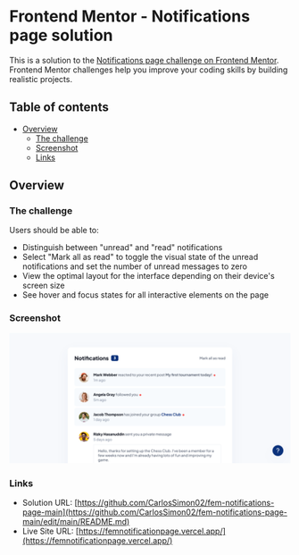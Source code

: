 # Frontend Mentor - Notifications page solution

This is a solution to the [Notifications page challenge on Frontend Mentor](https://www.frontendmentor.io/challenges/notifications-page-DqK5QAmKbC). Frontend Mentor challenges help you improve your coding skills by building realistic projects. 

## Table of contents

- [Overview](#overview)
  - [The challenge](#the-challenge)
  - [Screenshot](#screenshot)
  - [Links](#links)

## Overview

### The challenge

Users should be able to:

- Distinguish between "unread" and "read" notifications
- Select "Mark all as read" to toggle the visual state of the unread notifications and set the number of unread messages to zero
- View the optimal layout for the interface depending on their device's screen size
- See hover and focus states for all interactive elements on the page

### Screenshot

![](./screenshot.png)

### Links

- Solution URL: [https://github.com/CarlosSimon02/fem-notifications-page-main](https://github.com/CarlosSimon02/fem-notifications-page-main/edit/main/README.md)
- Live Site URL: [https://femnotificationpage.vercel.app/](https://femnotificationpage.vercel.app/)

